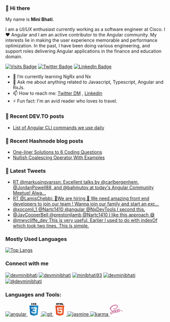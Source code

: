 ### 👋 Hi there

My name is **Mini Bhati**. 

I am a *UI/UX* enthusiast currently working as a software engineer at Cisco. I ❤️ Angular and I am an active contributor to the Angular community. My interests lie in making the user experience memorable and performance optimization. In the past, I have been doing various engineering, and support roles delivering Angular applications in the finance and education domain.


[![Visits Badge](https://badges.pufler.dev/visits/minibhati93/minibhati93)](https:github.com/minibhati93)
[![Twitter Badge](https://img.shields.io/twitter/follow/devminibhati?style=social)](https://twitter.com/devminibhati)
[![LinkedIn Badge](https://img.shields.io/badge/LinkedIn-Profile-informational?style=flat&logo=linkedin&logoColor=white&color=0D76A8)](https://www.linkedin.com/in/minibhati93/)

<!-- Here are some ideas to get you started: -->

<!-- - 🔭 I’m currently working on  -->

- 🌱 I’m currently learning NgRx and Nx
- 💬 Ask me about anything related to Javascript, Typescript, Angular and RxJs.
- 📫 How to reach me: [Twitter DM](https://twitter.com/devminibhati) , [Linkedin](https://www.linkedin.com/in/minibhati93/)
- ⚡ Fun fact: I'm an avid reader who loves to travel.

### 📖 Recent DEV.TO posts

<!-- DEVTO:START -->
- [List of Angular CLI commands we use daily](https://dev.to/devminibhati/list-of-angular-cli-commands-we-use-daily-1jab)
<!-- DEVTO:END -->

### 📖 Recent Hashnode blog posts

<!-- HASHNODE:START -->
- [One-liner Solutions to 6 Coding Questions](https://minibhati.hashnode.dev/one-liner-solutions-to-6-coding-questions)
- [Nullish Coalescing Operator With Examples](https://minibhati.hashnode.dev/nullish-coalescing-operator-with-examples)
<!-- HASHNODE:END -->


### 📱 Latest Tweets

<!-- TWITTER:START -->
- [RT @markusingvarssn: Excellent talks by @carlbergenhem, @JordanPowell88, and @bahmutov at today&#39;s Angular Community Meetup! Alwa...](https://twitter.com/devminibhati/status/1541998375960096769)
- [RT @LamisChebbi: 📢We are hiring 📢 We need amazing front end developers to join our team ! Wanna join our family and start an exc...](https://twitter.com/devminibhati/status/1541078939640115200)
- [@xocomil_1 @Nartc1410 @angular @NxDevTools I second this.](https://twitter.com/devminibhati/status/1540389259445579776)
- [@JayCooperBell @prestonjlamb @Nartc1410 I like this approach 😅](https://twitter.com/devminibhati/status/1539834375428141056)
- [@mwycliffe_dev This is very useful. Earlier I used to do with indexOf which took two lines. This is simple.](https://twitter.com/devminibhati/status/1538935586878550016)
<!-- TWITTER:END -->

### Mostly Used Languages

[![Top Langs](https://github-readme-stats.vercel.app/api/top-langs/?username=minibhati93&layout=compact)](https://github.com/minibhati93)


### Connect with me
<p align="left">
<a href="https://dev.to/devminibhati" target="blank"><img align="center" src="https://raw.githubusercontent.com/rahuldkjain/github-profile-readme-generator/master/src/images/icons/Social/devto.svg" alt="devminibhati" height="30" width="40" /></a>
<a href="https://twitter.com/devminibhati" target="blank"><img align="center" src="https://raw.githubusercontent.com/rahuldkjain/github-profile-readme-generator/master/src/images/icons/Social/twitter.svg" alt="devminibhati" height="30" width="40" /></a>
<a href="https://linkedin.com/in/minibhati93" target="blank"><img align="center" src="https://raw.githubusercontent.com/rahuldkjain/github-profile-readme-generator/master/src/images/icons/Social/linked-in-alt.svg" alt="minibhati93" height="30" width="40" /></a>
<a href="https://codesandbox.com/devminibhati" target="blank"><img align="center" src="https://raw.githubusercontent.com/rahuldkjain/github-profile-readme-generator/master/src/images/icons/Social/codesandbox.svg" alt="devminibhati" height="30" width="40" /></a>
<a href="https://hashnode.com/@devminibhati" target="blank"><img align="center" src="https://raw.githubusercontent.com/rahuldkjain/github-profile-readme-generator/master/src/images/icons/Social/hashnode.svg" alt="@devminibhati" height="30" width="40" /></a>
</p>

<h3 align="left">Languages and Tools:</h3>
<p align="left"> 
  <a href="https://angular.io" target="_blank" rel="noreferrer"> <img src="https://angular.io/assets/images/logos/angular/angular.svg" alt="angular" width="40" height="40"/> </a>
 <a href="https://www.w3schools.com/css/" target="_blank" rel="noreferrer"> <img src="https://raw.githubusercontent.com/devicons/devicon/master/icons/css3/css3-original-wordmark.svg" alt="css3" width="40" height="40"/> </a> 
  <a href="https://git-scm.com/" target="_blank" rel="noreferrer"> <img src="https://www.vectorlogo.zone/logos/git-scm/git-scm-icon.svg" alt="git" width="40" height="40"/> </a>
  <a href="https://www.w3.org/html/" target="_blank" rel="noreferrer"> <img src="https://raw.githubusercontent.com/devicons/devicon/master/icons/html5/html5-original-wordmark.svg" alt="html5" width="40" height="40"/> </a> 
  <a href="https://jasmine.github.io/" target="_blank" rel="noreferrer"> <img src="https://www.vectorlogo.zone/logos/jasmine/jasmine-icon.svg" alt="jasmine" width="40" height="40"/> </a> 
  <a href="https://karma-runner.github.io/latest/index.html" target="_blank" rel="noreferrer"> <img src="https://raw.githubusercontent.com/detain/svg-logos/780f25886640cef088af994181646db2f6b1a3f8/svg/karma.svg" alt="karma" width="40" height="40"/> </a> <a href="https://sass-lang.com" target="_blank" rel="noreferrer"> <img src="https://raw.githubusercontent.com/devicons/devicon/master/icons/sass/sass-original.svg" alt="sass" width="40" height="40"/> </a></p>


